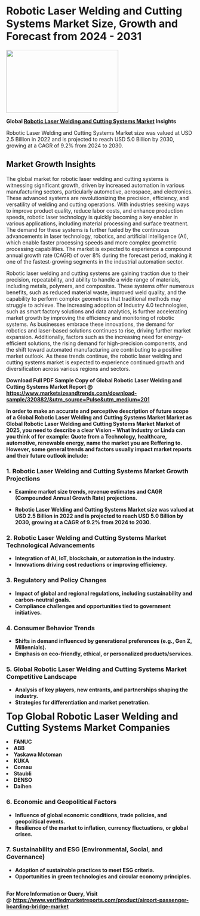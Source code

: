<H1>Robotic Laser Welding and Cutting Systems Market Size, Growth and Forecast from 2024 - 2031</H1><img class="aligncenter size-medium wp-image-584254" src="https://thirdeyenews.in/wp-content/uploads/2024/09/Global-Market-Research-300x168.jpeg" alt="" width="300" height="168" /><p><strong>Global&nbsp;<a href="https://www.marketsizeandtrends.com/download-sample/320882/&amp;utm_source=Pulse&amp;utm_medium=201">Robotic Laser Welding and Cutting Systems Market</a> Insights</strong></p><p>Robotic Laser Welding and Cutting Systems Market size was valued at USD 2.5 Billion in 2022 and is projected to reach USD 5.0 Billion by 2030, growing at a CAGR of 9.2% from 2024 to 2030.</p><p><h2>Market Growth Insights</h2> <p>The global market for robotic laser welding and cutting systems is witnessing significant growth, driven by increased automation in various manufacturing sectors, particularly automotive, aerospace, and electronics. These advanced systems are revolutionizing the precision, efficiency, and versatility of welding and cutting operations. With industries seeking ways to improve product quality, reduce labor costs, and enhance production speeds, robotic laser technology is quickly becoming a key enabler in various applications, including material processing and surface treatment. The demand for these systems is further fueled by the continuous advancements in laser technology, robotics, and artificial intelligence (AI), which enable faster processing speeds and more complex geometric processing capabilities. The market is expected to experience a compound annual growth rate (CAGR) of over 8% during the forecast period, making it one of the fastest-growing segments in the industrial automation sector.</p> <p><strong></strong></p> <p>Robotic laser welding and cutting systems are gaining traction due to their precision, repeatability, and ability to handle a wide range of materials, including metals, polymers, and composites. These systems offer numerous benefits, such as reduced material waste, improved weld quality, and the capability to perform complex geometries that traditional methods may struggle to achieve. The increasing adoption of Industry 4.0 technologies, such as smart factory solutions and data analytics, is further accelerating market growth by improving the efficiency and monitoring of robotic systems. As businesses embrace these innovations, the demand for robotics and laser-based solutions continues to rise, driving further market expansion. Additionally, factors such as the increasing need for energy-efficient solutions, the rising demand for high-precision components, and the shift toward automated manufacturing are contributing to a positive market outlook. As these trends continue, the robotic laser welding and cutting systems market is expected to experience continued growth and diversification across various regions and sectors.</p> <p><strong></p><p><span class=""><strong>Download Full PDF Sample Copy of Global Robotic Laser Welding and Cutting Systems Market Report</strong> @ <a href="https://www.marketsizeandtrends.com/download-sample/320882/&amp;utm_source=Pulse&amp;utm_medium=201" target="_blank">https://www.marketsizeandtrends.com/download-sample/320882/&amp;utm_source=Pulse&amp;utm_medium=201</a></span></p><p>In order to make an accurate and perceptive description of future scope of a Global&nbsp;Robotic Laser Welding and Cutting Systems Market Market as Global&nbsp;Robotic Laser Welding and Cutting Systems Market Market of 2025, you need to describe a clear Vision &ndash; What Industry or Linda can you think of for example: Quote from a Technology, healthcare, automotive, renewable energy, name the market you are Reffering to. However, some general trends and factors usually impact market reports and their future outlook include:</p><h3>1.&nbsp;<strong>Robotic Laser Welding and Cutting Systems Market Growth Projections</strong></h3><ul><li>Examine market size trends, revenue estimates and CAGR (Compounded Annual Growth Rate) projections.</li><li><p>Robotic Laser Welding and Cutting Systems Market size was valued at USD 2.5 Billion in 2022 and is projected to reach USD 5.0 Billion by 2030, growing at a CAGR of 9.2% from 2024 to 2030.</p></li></ul><h3>2.&nbsp;<strong>Robotic Laser Welding and Cutting Systems Market Technological Advancements</strong></h3><ul><li>Integration of AI, IoT, blockchain, or automation in the industry.</li><li>Innovations driving cost reductions or improving efficiency.</li></ul><h3>3.&nbsp;<strong>Regulatory and Policy Changes</strong></h3><ul><li>Impact of global and regional regulations, including sustainability and carbon-neutral goals.</li><li>Compliance challenges and opportunities tied to government initiatives.</li></ul><h3>4.&nbsp;<strong>Consumer Behavior Trends</strong></h3><ul><li>Shifts in demand influenced by generational preferences (e.g., Gen Z, Millennials).</li><li>Emphasis on eco-friendly, ethical, or personalized products/services.</li></ul><h3>5.&nbsp;<strong>Global Robotic Laser Welding and Cutting Systems Market Competitive Landscape</strong></h3><ul><li>Analysis of key players, new entrants, and partnerships shaping the industry.</li><li>Strategies for differentiation and market penetration.</li></ul><p data-pm-slice="1 1 []"><span style="color: inherit; font-family: inherit; font-size: 25px;">Top Global Robotic Laser Welding and Cutting Systems Market Companies</span></p><div class="" data-test-id=""><p><li>FANUC</li><li> ABB</li><li> Yaskawa Motoman</li><li> KUKA</li><li> Comau</li><li> Staubli</li><li> DENSO</li><li> Daihen</li></p></div><h3>6.&nbsp;<strong>Economic and Geopolitical Factors</strong></h3><ul><li>Influence of global economic conditions, trade policies, and geopolitical events.</li><li>Resilience of the market to inflation, currency fluctuations, or global crises.</li></ul><h3>7.&nbsp;<strong>Sustainability and ESG (Environmental, Social, and Governance)</strong></h3><ul><li>Adoption of sustainable practices to meet ESG criteria.</li><li>Opportunities in green technologies and circular economy principles.</li></ul><h2><strong style="font-size: 14px;">For More Information or Query, Visit @&nbsp;</strong><a style="background-color: #ffffff; font-size: 14px;" href="https://www.marketsizeandtrends.com/report/robotic-laser-welding-and-cutting-systems-market/" target="_blank">https://www.verifiedmarketreports.com/product/airport-passenger-boarding-bridge-market</a></h2>
